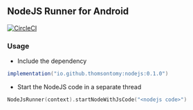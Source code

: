 ## NodeJS Runner for Android

[![CircleCI](https://circleci.com/gh/thomsontomy/NodeJSRunner/tree/main.svg?style=svg)](https://circleci.com/gh/thomsontomy/NodeJSRunner/tree/main)

### Usage

* Include the dependency

```groovy
implementation("io.github.thomsontomy:nodejs:0.1.0")
```

* Start the NodeJS code in a separate thread

```kotlin
NodeJsRunner(context).startNodeWithJsCode("<nodejs code>")
```